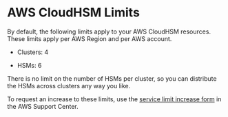 # AWS CloudHSM Limits<a name="limits"></a>

By default, the following limits apply to your AWS CloudHSM resources\. These limits apply per AWS Region and per AWS account\.

+ Clusters: 4

+ HSMs: 6

There is no limit on the number of HSMs per cluster, so you can distribute the HSMs across clusters any way you like\.

To request an increase to these limits, use the [service limit increase form](https://console.aws.amazon.com/support/home#/case/create?issueType=service-limit-increase&limitType=service-code-cloudhsm) in the AWS Support Center\.